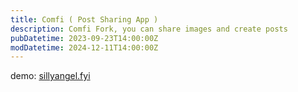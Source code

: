 ```yaml
---
title: Comfi ( Post Sharing App )
description: Comfi Fork, you can share images and create posts
pubDatetime: 2023-09-23T14:00:00Z
modDatetime: 2024-12-11T14:00:00Z
---
```


demo: [sillyangel.fyi](https://sillyangel.fyi)